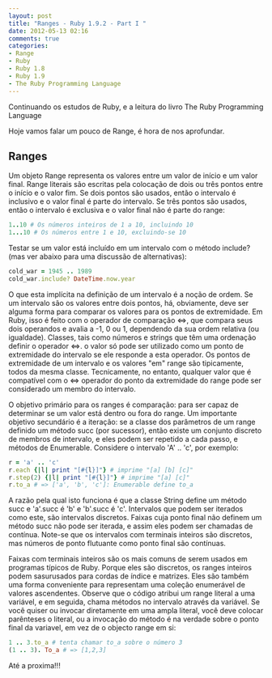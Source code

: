 ```yaml
---
layout: post
title: "Ranges - Ruby 1.9.2 - Part I "
date: 2012-05-13 02:16
comments: true
categories: 
- Range
- Ruby
- Ruby 1.8
- Ruby 1.9
- The Ruby Programming Language
---
```


<p>Continuando os estudos de Ruby, e a leitura do livro The Ruby Programming Language</p>

<p>Hoje vamos falar um pouco de Range, é hora de nos aprofundar.</p>


<h2>Ranges</h2>

Um objeto Range representa os valores entre um valor de início e um valor final. Range literais são escritas pela colocação de dois ou três pontos entre o início e o valor fim. Se dois pontos são usados, então o intervalo é inclusivo e o valor final é parte do intervalo. Se três pontos são usados, então o intervalo é exclusiva e o valor final não é parte do range:

``` ruby Range
1..10 # Os números inteiros de 1 a 10, incluindo 10
1...10 # Os números entre 1 e 10, excluindo-se 10
```

Testar se um valor está incluído em um intervalo com o método include? (mas ver abaixo para uma discussão de alternativas):

``` ruby Range
cold_war = 1945 .. 1989
cold_war.include? DateTime.now.year
```

O que esta implícita na definição de um intervalo é a noção de ordem. Se um intervalo são os valores entre dois pontos, 
há, obviamente, deve ser alguma forma para comparar os valores para os pontos de extremidade. Em Ruby, isso é feito
com o operador de comparação <=>, que compara seus dois operandos e avalia a -1, 0 ou 1, dependendo da sua ordem relativa
(ou igualdade). Classes, tais como números e strings que têm uma ordenação definir o operador <=>. o
valor só pode ser utilizado como um ponto de extremidade do intervalo se ele responde a esta
operador. Os pontos de extremidade de um intervalo e os valores "em" range são
tipicamente, todos da mesma classe. Tecnicamente, no entanto, qualquer valor que é
compatível com o <=> operador do ponto da extremidade do range pode ser considerado um membro do intervalo.

O objetivo primário para os ranges é comparação: para ser capaz de determinar se um valor está dentro ou fora do range. Um importante
objetivo secundário é a iteração: se a classe dos parâmetros de um range definido um método succ (por sucessor), então existe um conjunto discreto de membros de intervalo, e eles podem
ser repetido a cada passo, e métodos de Enumerable. Considere o intervalo 'A' .. 'c', por exemplo:

```ruby Range
r = 'a' .. 'c'
r.each {|l| print "[#{l}]"} # imprime "[a] [b] [c]"
r.step(2) {|l| print "[#{l}]"} # imprime "[a] [c]"
r.to_a # => ['a', 'b', 'c']: Enumerable define to_a
```

A razão pela qual isto funciona é que a classe String define um método succ e 'a'.succ é 'b' e 'b'.succ é 'c'. Intervalos que 
podem ser iterados como este, são intervalos discretos. Faixas cuja ponto final não definem um método succ não pode ser iterada, 
e assim eles podem ser chamadas de contínua. Note-se que os intervalos com terminais inteiros são discretos, mas números de ponto flutuante como ponto final são contínuas.

Faixas com terminais inteiros são os mais comuns de serem usados ​​em programas típicos de Ruby. Porque eles são discretos, os ranges inteiros podem sasurusados para cordas de índice e matrizes. Eles são também uma forma conveniente para
representam uma coleção enumerável de valores ascendentes. Observe que o código atribui um range literal a uma variável, e
em seguida, chama métodos no intervalo através da variável. Se você quiser ou
invocar diretamente em uma ampla literal, você deve colocar parênteses o literal, ou a invocação do método é na verdade sobre o ponto final da variavel, em vez de o objecto range em si:


``` ruby Range
1 .. 3.to_a # tenta chamar to_a sobre o número 3
(1 .. 3). To_a # => [1,2,3]
```     

Até a proxima!!!
